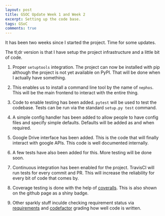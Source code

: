 ```yaml
---
layout: post
title: GSOC Update Week 1 and Week 2
excerpt: Setting up the code base.
tags: GSoC
comments: true
---
```


It has been two weeks since I started the project. Time for some updates.

The tl;dr version is that I have setup the project infrastructure and a little bit of code.

1. Proper `setuptools` integration. The project can now be installed with pip although the 
project is not yet available on PyPI. That will be done when I actually have something.

2. This enables us to install a command line tool by the name of `nephos`. This will be the main
frontend to interact with the entire thing.

3. Code to enable testing has been added. `pytest` will be used to test the codebase. Tests can be run via the standard
`setup.py test` command.

4. A simple config handler has been added to allow people to have config files and specify simple defaults.
Defaults will be added as and when required.

5. Google Drive interface has been added. This is the code that will finally interact with google APIs. This code
is well documented internally.

6. A few tests have also been added for this. More testing will be done soon.

7. Continuous integration has been enabled for the project. TravisCI will run tests for every commit and PR. This will
increase the reliability for every bit of code that comes by.

8. Coverage testing is done with the help of [coveralls]. This is also shown on the github page as a shiny badge.

9. Other sparkly stuff inculde checking requirement status via [requirements] and [codefactor] grading how well
code is written.

[coveralls]: https://coveralls.io/github/AadityaNair/ProjectNephos
[requirements]: https://requires.io/github/AadityaNair/ProjectNephos/requirements/?branch=master
[codefactor]: https://www.codefactor.io/repository/github/aadityanair/projectnephos
